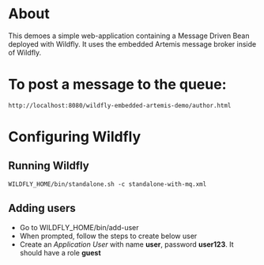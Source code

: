 # About

This demoes a simple web-application containing a Message Driven Bean deployed with Wildfly. It uses the embedded Artemis message broker inside of Wildfly.


# To post a message to the queue:

	http://localhost:8080/wildfly-embedded-artemis-demo/author.html


# Configuring Wildfly

## Running Wildfly

	WILDFLY_HOME/bin/standalone.sh -c standalone-with-mq.xml

## Adding users

- Go to WILDFLY_HOME/bin/add-user
- When prompted, follow the steps to create below user
- Create an *Application User* with name **user**, password **user123**. It should have a role **guest**




	